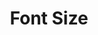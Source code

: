 ---
# Feel free to add content and custom Front Matter to this file.
# To modify the layout, see https://jekyllrb.com/docs/themes/#overriding-theme-defaults

pageID: fontSize
category: "Font Properties"
title: Font Size
description: Sets a font size value on the element's text.
syntax: 
  - data-h2-font-size="MEDIA(SIZE)"
notes:
examples:
---